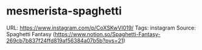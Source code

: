 # mesmerista-spaghetti

URL: https://www.instagram.com/p/CoXSKwVI019/
Tags: instagram
Source: Spaghetti Fantasy (https://www.notion.so/Spaghetti-Fantasy-269cb7b837f24ffd819af56384a07b5b?pvs=21)